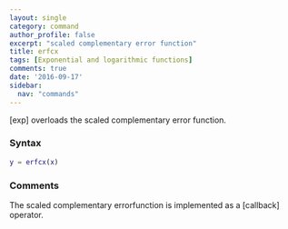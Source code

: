 ```yaml
---
layout: single
category: command
author_profile: false
excerpt: "scaled complementary error function"
title: erfcx
tags: [Exponential and logarithmic functions]
comments: true
date: '2016-09-17'
sidebar:
  nav: "commands"
---
```


[exp] overloads the scaled complementary error function.

### Syntax

````matlab
y = erfcx(x)
````

### Comments

The scaled complementary errorfunction is implemented as a [callback] operator.
